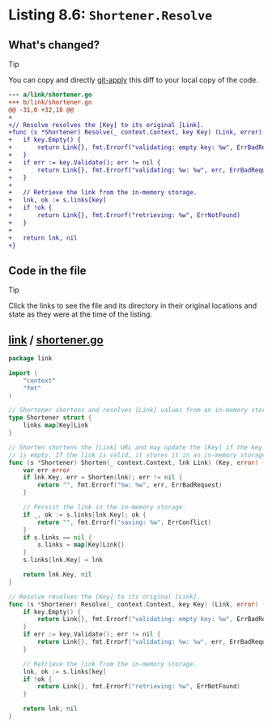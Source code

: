 # Listing 8.6: `Shortener.Resolve`

## What's changed?

> [!TIP]
> You can copy and directly [git-apply](https://tldr.inbrowser.app/pages/common/git-apply) this diff to your local copy of the code.

```diff
--- a/link/shortener.go
+++ b/link/shortener.go
@@ -31,0 +32,18 @@
+
+// Resolve resolves the [Key] to its original [Link].
+func (s *Shortener) Resolve(_ context.Context, key Key) (Link, error) {
+	if key.Empty() {
+		return Link{}, fmt.Errorf("validating: empty key: %w", ErrBadRequest)
+	}
+	if err := key.Validate(); err != nil {
+		return Link{}, fmt.Errorf("validating: %w: %w", err, ErrBadRequest)
+	}
+
+	// Retrieve the link from the in-memory storage.
+	lnk, ok := s.links[key]
+	if !ok {
+		return Link{}, fmt.Errorf("retrieving: %w", ErrNotFound)
+	}
+
+	return lnk, nil
+}

```
## Code in the file

> [!TIP]
> Click the links to see the file and its directory in their original locations and state as they were at the time of the listing.

## [link](https://github.com/inancgumus/gobyexample/blob/b2b2537f36a790a97df719a529128b16b5eca8a4/link) / [shortener.go](https://github.com/inancgumus/gobyexample/blob/b2b2537f36a790a97df719a529128b16b5eca8a4/link/shortener.go)

```go
package link

import (
	"context"
	"fmt"
)

// Shortener shortens and resolves [Link] values from an in-memory storage.
type Shortener struct {
	links map[Key]Link
}

// Shorten shortens the [Link] URL and may update the [Key] if the key
// is empty. If the link is valid, it stores it in an in-memory storage.
func (s *Shortener) Shorten(_ context.Context, lnk Link) (Key, error) {
	var err error
	if lnk.Key, err = Shorten(lnk); err != nil {
		return "", fmt.Errorf("%w: %w", err, ErrBadRequest)
	}

	// Persist the link in the in-memory storage.
	if _, ok := s.links[lnk.Key]; ok {
		return "", fmt.Errorf("saving: %w", ErrConflict)
	}
	if s.links == nil {
		s.links = map[Key]Link{}
	}
	s.links[lnk.Key] = lnk

	return lnk.Key, nil
}

// Resolve resolves the [Key] to its original [Link].
func (s *Shortener) Resolve(_ context.Context, key Key) (Link, error) {
	if key.Empty() {
		return Link{}, fmt.Errorf("validating: empty key: %w", ErrBadRequest)
	}
	if err := key.Validate(); err != nil {
		return Link{}, fmt.Errorf("validating: %w: %w", err, ErrBadRequest)
	}

	// Retrieve the link from the in-memory storage.
	lnk, ok := s.links[key]
	if !ok {
		return Link{}, fmt.Errorf("retrieving: %w", ErrNotFound)
	}

	return lnk, nil
}
```

